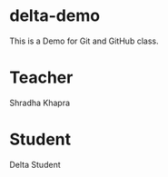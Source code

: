 # delta-demo
This is a Demo for Git and GitHub class.

# Teacher 
Shradha Khapra

# Student
Delta Student